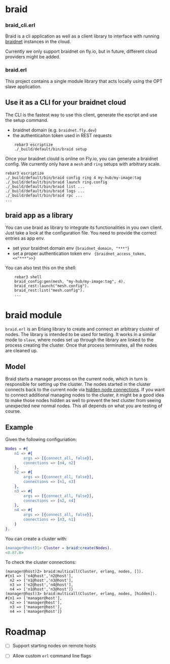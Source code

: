 # braid

### braid_cli.erl
Braid is a cli application as well as a client library to interface with running [braidnet](https://github.com/stritzinger/braidnode) instances in the cloud.

Currently we only support braidnet on fly.io, but in future, different cloud providers might be added.

### braid.erl

This project contains a single module library that acts locally using the OPT slave application.

## Use it as a CLI for your braidnet cloud

The CLI is the fastest way to use this client, generate the escript and use the setup command.

- braidnet domain (e.g. `braidnet.fly.dev`)
- the authenticaiton token used in REST requests

```
    rebar3 escriptize
    ./_build/default/bin/braid setup
````

Once your braidnet clould is online on Fly.io, you can generate a braidnet config.
We currently only have a `mesh` and `ring` setups with arbitrary scale.

    rebar3 escriptize
    ./_build/default/bin/braid config ring 4 my-hub/my-image:tag
    ./_build/default/bin/braid launch ring.config
    ./_build/default/bin/braid list ...
    ./_build/default/bin/braid logs ...
    ./_build/default/bin/braid rpc ...
    ...


## braid app as a library

You can use braid as library to integrate its functionalities in you own client.
Just take a look at the configuration file. You need to provide the correct entries as app env.

* set your braidnet domain env `{braidnet_domain, "***"}`
* set a proper authentication token env ` {braidnet_access_token, <<"***">>}`

You can also test this on the shell:

```
    rebar3 shell
    braid_config:gen(mesh, "my-hub/my-image:tag", 4).
    braid_rest:launch("mesh.config").
    braid_rest:list("mesh.config").
    ...
```


# braid module

`braid.erl` is an Erlang library to create and connect an arbitrary cluster of nodes.
The library is intended to be used for testing. It works in a similar mode to
`slave`, where nodes set up through the library are linked to the process
creating the cluster. Once that process terminates, all the nodes are cleaned
up.

## Model

Braid starts a manager process on the current node, which in turn is responsible
for setting up the cluster. The nodes started in the cluster connects back to
the current node via [hidden node connections][1]. If you want to connect
additional managing nodes to the cluster, it might be a good idea to make those
nodes hidden as well to prevent the test cluster from seeing unexpected new
normal nodes. This all depends on what you are testing of course.

## Example

Given the following configuriation:

```erlang
Nodes = #{
    n1 => #{
        args => [{connect_all, false}],
        connections => [n4, n2]
    },
    n2 => #{
        args => [{connect_all, false}],
        connections => [n1, n3]
    },
    n3 => #{
        args => [{connect_all, false}],
        connections => [n2, n4]
    },
    n4 => #{
        args => [{connect_all, false}],
        connections => [n3, n1]
    }
}.
```

You can create a cluster with:

```erlang
(manager@host)1> Cluster = braid:create(Nodes).
<0.87.0>
```

To check the cluster connections:

```
(manager@host)2> braid:multicall(Cluster, erlang, nodes, []).
#{n1 => ['n4@host','n2@host'],
  n2 => ['n1@host','n3@host'],
  n3 => ['n2@host','n4@host'],
  n4 => ['n1@host','n3@host']}
(manager@host)3> braid:multicall(Cluster, erlang, nodes, [hidden]).
#{n1 => ['manager@host'],
  n2 => ['manager@host'],
  n3 => ['manager@host'],
  n4 => ['manager@host']}
```

# Roadmap

- [ ] Support starting nodes on remote hosts
- [ ] Allow custom `erl` command line flags



[1]: http://erlang.org/doc/reference_manual/distributed.html#hidden-nodes
